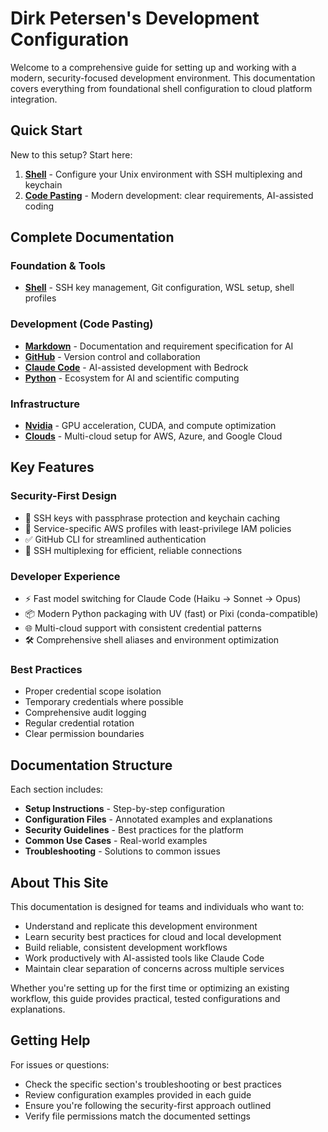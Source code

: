 # Dirk Petersen's Development Configuration

Welcome to a comprehensive guide for setting up and working with a modern, security-focused development environment. This documentation covers everything from foundational shell configuration to cloud platform integration.

## Quick Start

New to this setup? Start here:

1. **[Shell](shell/index.md)** - Configure your Unix environment with SSH multiplexing and keychain
2. **[Code Pasting](code-pasting/index.md)** - Modern development: clear requirements, AI-assisted coding

## Complete Documentation

### Foundation & Tools

- **[Shell](shell/index.md)** - SSH key management, Git configuration, WSL setup, shell profiles

### Development (Code Pasting)

- **[Markdown](code-pasting/markdown/index.md)** - Documentation and requirement specification for AI
- **[GitHub](code-pasting/github/index.md)** - Version control and collaboration
- **[Claude Code](code-pasting/claude-code/index.md)** - AI-assisted development with Bedrock
- **[Python](code-pasting/python/index.md)** - Ecosystem for AI and scientific computing

### Infrastructure

- **[Nvidia](nvidia/index.md)** - GPU acceleration, CUDA, and compute optimization
- **[Clouds](clouds/index.md)** - Multi-cloud setup for AWS, Azure, and Google Cloud

## Key Features

### Security-First Design

- 🔐 SSH keys with passphrase protection and keychain caching
- 🎯 Service-specific AWS profiles with least-privilege IAM policies
- ✅ GitHub CLI for streamlined authentication
- 🔄 SSH multiplexing for efficient, reliable connections

### Developer Experience

- ⚡ Fast model switching for Claude Code (Haiku → Sonnet → Opus)
- 📦 Modern Python packaging with UV (fast) or Pixi (conda-compatible)
- 🌐 Multi-cloud support with consistent credential patterns
- 🛠️ Comprehensive shell aliases and environment optimization

### Best Practices

- Proper credential scope isolation
- Temporary credentials where possible
- Comprehensive audit logging
- Regular credential rotation
- Clear permission boundaries

## Documentation Structure

Each section includes:

- **Setup Instructions** - Step-by-step configuration
- **Configuration Files** - Annotated examples and explanations
- **Security Guidelines** - Best practices for the platform
- **Common Use Cases** - Real-world examples
- **Troubleshooting** - Solutions to common issues

## About This Site

This documentation is designed for teams and individuals who want to:

- Understand and replicate this development environment
- Learn security best practices for cloud and local development
- Build reliable, consistent development workflows
- Work productively with AI-assisted tools like Claude Code
- Maintain clear separation of concerns across multiple services

Whether you're setting up for the first time or optimizing an existing workflow, this guide provides practical, tested configurations and explanations.

## Getting Help

For issues or questions:

- Check the specific section's troubleshooting or best practices
- Review configuration examples provided in each guide
- Ensure you're following the security-first approach outlined
- Verify file permissions match the documented settings
